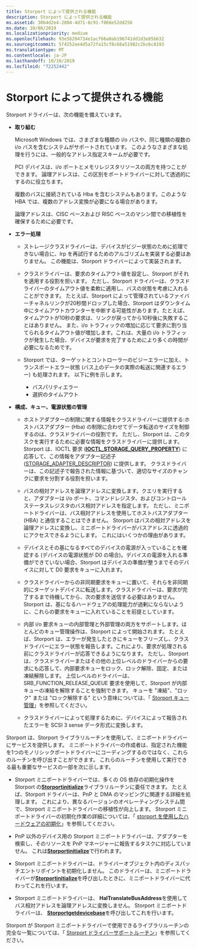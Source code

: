 ```yaml
---
title: Storport によって提供される機能
description: Storport によって提供される機能
ms.assetid: 30b4d2e4-2004-4d71-8c91-f066e52dd256
ms.date: 10/08/2019
ms.localizationpriority: medium
ms.openlocfilehash: 93e56204734e1acf66a0ab196741dd1d3e85b632
ms.sourcegitcommit: 5f4252ee4d5a72fa15cf8c68a51982c2bc6c8193
ms.translationtype: MT
ms.contentlocale: ja-JP
ms.lasthandoff: 10/10/2019
ms.locfileid: "72252442"
---
```

# <a name="capabilities-provided-by-storport"></a>Storport によって提供される機能

Storport ドライバーは、次の機能を備えています。

- **取り組む**

  Microsoft Windows では、さまざまな種類の i/o バスや、同じ種類の複数の i/o バスを含むシステムがサポートされています。 このようなさまざまな処理を行うには、一般的なアドレス指定スキームが必要です。

  PCI デバイスは、i/o ポートとメモリレジスタリソースの両方を持つことができます。 論理アドレスは、この区別をポートドライバーに対して透過的にするのに役立ちます。

  複数のバスに接続されている Hba を含むシステムもあります。このような HBA では、複数のアドレス変換が必要になる場合があります。

  論理アドレスは、CISC ベースおよび RISC ベースのマシン間での移植性を確保するために必要です。

- **エラー処理**

  - ストレージクラスドライバーは、デバイスがビジー状態のために処理できない場合に、Irp を再試行するためのアルゴリズムを実装する必要はありません。 この機能は、Storport ドライバーによって実装されます。

  - クラスドライバーは、要求のタイムアウト値を設定し、Storport がそれを適用する役割を担います。 ただし、Storport ドライバーは、クラスドライバーのタイムアウト値を柔軟に適用し、バスの状態を考慮に入れることができます。 たとえば、Storport によって管理されているファイバーチャネルリンクが20秒間ドロップした場合、Storport はダウンタイム中にタイムアウトカウンターを中断する可能性があります。たとえば、タイムアウトが10秒の要求は、リンクが戻ってから10秒後に失敗することはありません。 また、i/o トラフィックの増加に応じて要求に割り当てられるタイムアウト値が増加します。これは、大量の i/o トラフィックが発生した場合、デバイスが要求を完了するためにより多くの時間が必要になるためです。

  - Storport では、ターゲットとコントローラーのビジーエラーに加え、トランスポートエラー状態 (バス上のデータの実際の転送に関連するエラー) も処理されます。 以下に例を示します。
    - バスパリティエラー
    - 選択のタイムアウト

- **構成、キュー、電源状態の管理**

  - ホストアダプターの制限に関する情報をクラスドライバーに提供する:ホストバスアダプター (Hba) の制限に合わせてデータ転送のサイズを制御するのは、クラスドライバーの役割です。 ただし、Storport は、このタスクを実行するために必要な情報をクラスドライバーに提供します。 Storport は、IOCTL 要求 ([**IOCTL_STORAGE_QUERY_PROPERTY**](https://docs.microsoft.com/windows-hardware/drivers/ddi/content/ntddstor/ni-ntddstor-ioctl_storage_query_property)) に応答して、この情報をアダプター記述子 ([STORAGE_ADAPTER_DESCRIPTOR](https://docs.microsoft.com/windows-hardware/drivers/ddi/content/ntddstor/ns-ntddstor-_storage_adapter_descriptor)) に提供します。 クラスドライバーは、この記述子で報告された情報に基づいて、適切なサイズのチャンクに要求を分割する役割を担います。

  - バスの相対アドレスを論理アドレスに変換します。クエリを実行すると、アダプターは i/o ポート、コマンドレジスタ、およびコントロールステータスレジスタのバス相対アドレスを指定します。 ただし、ミニポートドライバーは、バス相対アドレスを使用してホストバスアダプター (HBA) と通信することはできません。 Storport はバスの相対アドレスを論理アドレスに変換し、ミニポートドライバーがバスアドレスに透過的にアクセスできるようにします。 これにはいくつかの理由があります。

  - デバイスとその基になるすべてのデバイスの電源が入っていることを確認する (デバイスの電源状態が D0 の場合)。デバイスの電源を入れる準備ができていない場合、Storport はデバイスの準備が整うまでそのデバイスに対して D0 要求をキューに入れます。

  - クラスドライバーからの非同期要求をキューに置いて、それらを非同期的にターゲットデバイスに転送します。クラスドライバーは、要求が完了するまで待機してから、次の要求を送信する必要はありません。 Storport は、基になるハードウェアの処理能力が過剰にならないように、これらの要求をキューに入れていることを前提としています。

  - 内部 i/o 要求キューの内部管理と外部管理の両方をサポートします。ほとんどのキュー管理操作は、Storport によって開始されます。 たとえば、Storport は、エラーが発生したときにキューをフリーズし、クラスドライバーにエラー状態を報告します。これにより、要求が処理される前にクラスドライバーが応答できるようになります。 ただし、Storport は、クラスドライバーまたはその他の上位レベルのドライバーからの要求にも応答して、内部要求キューをロック、ロック解除、固定、または凍結解除します。 上位レベルのドライバーは、SRB_FUNCTION_RELEASE_QUEUE 要求を使用して、Storport が内部キューの凍結を解除することを強制できます。 キューを "凍結"、"ロック" または "ロック解除する" という意味については、「 [Storport キュー管理](storport-queue-management.md)」を参照してください。

  - クラスドライバーによって処理するために、デバイスによって報告されたエラーを SCSI 3 sense データ形式に変換します。

Storport は、Storport ライブラリルーチンを使用して、ミニポートドライバーにサービスを提供します。 ミニポートドライバーの作成者は、指定された機能を1つのモノリシックポートドライバーにコーディングするのではなく、これらのルーチンを呼び出すことができます。 これらのルーチンを使用して実行できる最も重要なサービスの一部を次に示します。

- Storport ミニポートドライバーでは、多くの OS 依存の初期化操作を Storport の[**Storportinitialize**](https://docs.microsoft.com/windows-hardware/drivers/ddi/content/storport/nf-storport-storportinitialize)ライブラリルーチンに委任できます。 たとえば、Storport ドライバーは、PnP と DMA のマッピングに関連する詳細を処理します。 これにより、異なるバージョンのオペレーティングシステム間で、Storport ミニポートドライバーの移植性が向上します。 Storport ミニポートドライバーの初期化作業の詳細については、「 [storport を使用したハードウェアの初期化](hardware-initialization-with-storport.md)」を参照してください。

- PnP 以外のデバイス用の Storport ミニポートドライバーは、アダプターを検索し、そのリソースを PnP マネージャーに報告するタスクに対応していません。 これは[**Storportinitialize**](https://docs.microsoft.com/windows-hardware/drivers/ddi/content/storport/nf-storport-storportinitialize)で行われます。

- Storport ミニポートドライバーは、ドライバーオブジェクト内のディスパッチエントリポイントを初期化しません。 このドライバーは、ミニポートドライバーが[**Storportinitialize**](https://docs.microsoft.com/windows-hardware/drivers/ddi/content/storport/nf-storport-storportinitialize)を呼び出したときに、ミニポートドライバーに代わってこれを行います。

- Storport ミニポートドライバーは、 **HalTranslateBusAddress**を使用してバス相対アドレスを論理アドレスに変換しません。 Storport ミニポートドライバーは、 [**Storportgetdevicebase**](https://docs.microsoft.com/windows-hardware/drivers/ddi/content/storport/nf-storport-storportgetdevicebase)を呼び出してこれを行います。

Storport が Storport ミニポートドライバーで使用できるライブラリルーチンの完全な一覧については、「 [Storport ドライバーサポートルーチン](storport-driver-support-routines.md)」を参照してください。
